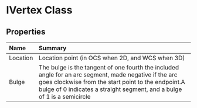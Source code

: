 # IVertex Class



## Properties

| Name | Summary | 
| :- | :- | 
| Location | Location point (in OCS when 2D, and WCS when 3D) | 
| Bulge | The bulge is the tangent of one fourth the included angle for an arc segment, made negative if the arc goes clockwise from the start point to the endpoint.A bulge of 0 indicates a straight segment, and a bulge of 1 is a semicircle | 

